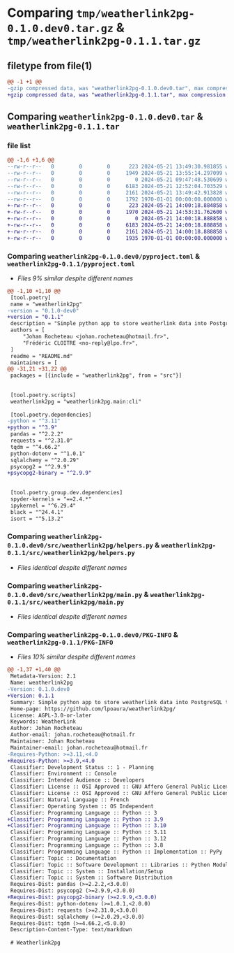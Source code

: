 # Comparing `tmp/weatherlink2pg-0.1.0.dev0.tar.gz` & `tmp/weatherlink2pg-0.1.1.tar.gz`

## filetype from file(1)

```diff
@@ -1 +1 @@
-gzip compressed data, was "weatherlink2pg-0.1.0.dev0.tar", max compression
+gzip compressed data, was "weatherlink2pg-0.1.1.tar", max compression
```

## Comparing `weatherlink2pg-0.1.0.dev0.tar` & `weatherlink2pg-0.1.1.tar`

### file list

```diff
@@ -1,6 +1,6 @@
--rw-r--r--   0        0        0      223 2024-05-21 13:49:30.981855 weatherlink2pg-0.1.0.dev0/README.md
--rw-r--r--   0        0        0     1949 2024-05-21 13:55:14.297099 weatherlink2pg-0.1.0.dev0/pyproject.toml
--rw-r--r--   0        0        0        0 2024-05-21 09:47:48.530699 weatherlink2pg-0.1.0.dev0/src/weatherlink2pg/__init__.py
--rw-r--r--   0        0        0     6183 2024-05-21 12:52:04.703529 weatherlink2pg-0.1.0.dev0/src/weatherlink2pg/helpers.py
--rw-r--r--   0        0        0     2161 2024-05-21 13:49:42.913828 weatherlink2pg-0.1.0.dev0/src/weatherlink2pg/main.py
--rw-r--r--   0        0        0     1792 1970-01-01 00:00:00.000000 weatherlink2pg-0.1.0.dev0/PKG-INFO
+-rw-r--r--   0        0        0      223 2024-05-21 14:00:18.884858 weatherlink2pg-0.1.1/README.md
+-rw-r--r--   0        0        0     1970 2024-05-21 14:53:31.762600 weatherlink2pg-0.1.1/pyproject.toml
+-rw-r--r--   0        0        0        0 2024-05-21 14:00:18.888858 weatherlink2pg-0.1.1/src/weatherlink2pg/__init__.py
+-rw-r--r--   0        0        0     6183 2024-05-21 14:00:18.888858 weatherlink2pg-0.1.1/src/weatherlink2pg/helpers.py
+-rw-r--r--   0        0        0     2161 2024-05-21 14:00:18.888858 weatherlink2pg-0.1.1/src/weatherlink2pg/main.py
+-rw-r--r--   0        0        0     1935 1970-01-01 00:00:00.000000 weatherlink2pg-0.1.1/PKG-INFO
```

### Comparing `weatherlink2pg-0.1.0.dev0/pyproject.toml` & `weatherlink2pg-0.1.1/pyproject.toml`

 * *Files 9% similar despite different names*

```diff
@@ -1,10 +1,10 @@
 [tool.poetry]
 name = "weatherlink2pg"
-version = "0.1.0-dev0"
+version = "0.1.1"
 description = "Simple python app to store weatherlink data into PostgreSQL through API"
 authors = [
     "Johan Rocheteau <johan.rocheteau@hotmail.fr>",
     "Frédéric CLOITRE <no-reply@lpo.fr>",
 ]
 readme = "README.md"
 maintainers = [
@@ -31,21 +31,22 @@
 packages = [{include = "weatherlink2pg", from = "src"}]
 
 
 [tool.poetry.scripts]
 weatherlink2pg = "weatherlink2pg.main:cli"
 
 [tool.poetry.dependencies]
-python = "^3.11"
+python = "^3.9"
 pandas = "^2.2.2"
 requests = "^2.31.0"
 tqdm = "^4.66.2"
 python-dotenv = "^1.0.1"
 sqlalchemy = "^2.0.29"
 psycopg2 = "^2.9.9"
+psycopg2-binary = "^2.9.9"
 
 
 [tool.poetry.group.dev.dependencies]
 spyder-kernels = "==2.4.*"
 ipykernel = "^6.29.4"
 black = "^24.4.1"
 isort = "^5.13.2"
```

### Comparing `weatherlink2pg-0.1.0.dev0/src/weatherlink2pg/helpers.py` & `weatherlink2pg-0.1.1/src/weatherlink2pg/helpers.py`

 * *Files identical despite different names*

### Comparing `weatherlink2pg-0.1.0.dev0/src/weatherlink2pg/main.py` & `weatherlink2pg-0.1.1/src/weatherlink2pg/main.py`

 * *Files identical despite different names*

### Comparing `weatherlink2pg-0.1.0.dev0/PKG-INFO` & `weatherlink2pg-0.1.1/PKG-INFO`

 * *Files 10% similar despite different names*

```diff
@@ -1,37 +1,40 @@
 Metadata-Version: 2.1
 Name: weatherlink2pg
-Version: 0.1.0.dev0
+Version: 0.1.1
 Summary: Simple python app to store weatherlink data into PostgreSQL through API
 Home-page: https://github.com/lpoaura/weatherlink2pg/
 License: AGPL-3.0-or-later
 Keywords: WeatherLink
 Author: Johan Rocheteau
 Author-email: johan.rocheteau@hotmail.fr
 Maintainer: Johan Rocheteau
 Maintainer-email: johan.rocheteau@hotmail.fr
-Requires-Python: >=3.11,<4.0
+Requires-Python: >=3.9,<4.0
 Classifier: Development Status :: 1 - Planning
 Classifier: Environment :: Console
 Classifier: Intended Audience :: Developers
 Classifier: License :: OSI Approved :: GNU Affero General Public License v3
 Classifier: License :: OSI Approved :: GNU Affero General Public License v3 or later (AGPLv3+)
 Classifier: Natural Language :: French
 Classifier: Operating System :: OS Independent
 Classifier: Programming Language :: Python :: 3
+Classifier: Programming Language :: Python :: 3.9
+Classifier: Programming Language :: Python :: 3.10
 Classifier: Programming Language :: Python :: 3.11
 Classifier: Programming Language :: Python :: 3.12
 Classifier: Programming Language :: Python :: 3.8
 Classifier: Programming Language :: Python :: Implementation :: PyPy
 Classifier: Topic :: Documentation
 Classifier: Topic :: Software Development :: Libraries :: Python Modules
 Classifier: Topic :: System :: Installation/Setup
 Classifier: Topic :: System :: Software Distribution
 Requires-Dist: pandas (>=2.2.2,<3.0.0)
 Requires-Dist: psycopg2 (>=2.9.9,<3.0.0)
+Requires-Dist: psycopg2-binary (>=2.9.9,<3.0.0)
 Requires-Dist: python-dotenv (>=1.0.1,<2.0.0)
 Requires-Dist: requests (>=2.31.0,<3.0.0)
 Requires-Dist: sqlalchemy (>=2.0.29,<3.0.0)
 Requires-Dist: tqdm (>=4.66.2,<5.0.0)
 Description-Content-Type: text/markdown
 
 # Weatherlink2pg
```

